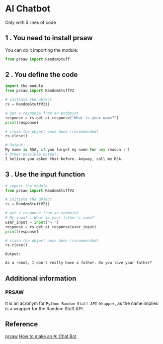 # AI Chatbot

Only with 5 lines of code

## 1 . You need to install prsaw

You can do it importing the module:

```python
from prsaw import RandomStuff
```

## 2 . You define the code

```python
import the module
from prsaw import RandomStuffV2

# initiate the object
rs = RandomStuffV2() 

# get a response from an endpoint
response = rs.get_ai_response("What is your name?")
print(response)

# close the object once done (recommended)
rs.close()

# Output:
My name is RSA, if you forget my name for any reason :-)
# Other possible output:
I believe you asked that before. Anyway, call me RSA.
```

## 3 . Use the input function

```python
# import the module
from prsaw import RandomStuffV2

# initiate the object
rs = RandomStuffV2() 

# get a response from an endpoint
# My input : What is your father's name?
user_input = input("> ")
response = rs.get_ai_response(user_input)
print(response)

# close the object once done (recommended)
rs.close()
```

`Output:`

```tex
As a robot, I don't really have a father. Do you love your father?
```

## Additional information

### PRSAW

It is an acronym for `Python Random Stuff API Wrapper`, as the name implies is a wrapper for the Random Stuff API.

## Reference

[prsaw](https://pypi.org/project/prsaw/)
[How to make an AI Chat Bot](https://www.youtube.com/watch?v=xKfaobGpKlQ)